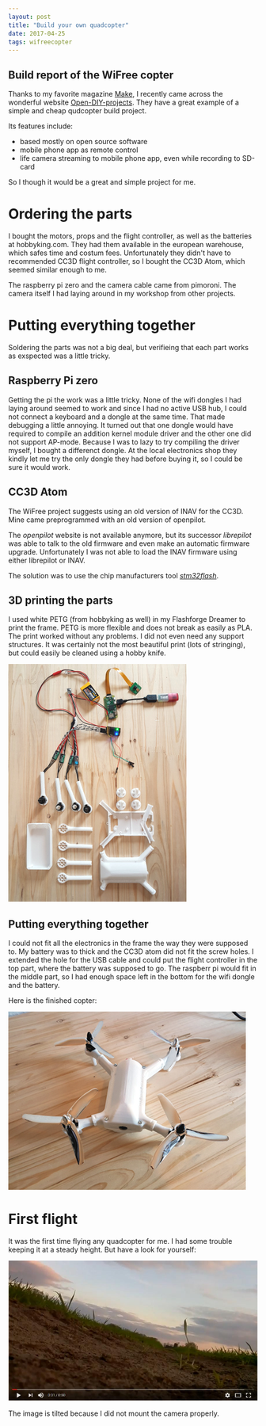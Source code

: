 ```yaml
---
layout: post
title: "Build your own quadcopter"
date: 2017-04-25
tags: wifreecopter
---
```

## Build report of the WiFree copter
Thanks to my favorite magazine [Make](https://www.heise.de/make), I recently came across the wonderful website [Open-DIY-projects](http://www.open-diy-projects.com).
They have a great example of a simple and cheap qudcopter build project. 

Its features include:

* based mostly on open source software
* mobile phone app as remote control
* life camera streaming to mobile phone app, even while recording to SD-card

So I though it would be a great and simple project for me.

# Ordering the parts

I bought the motors, props and the flight controller, as well as the batteries at hobbyking.com. They had them available in the european warehouse, which safes time and costum fees. Unfortunately they didn't have to recommended CC3D flight controller, so I bought the CC3D Atom, which seemed similar enough to me.

The raspberry pi zero and the camera cable came from pimoroni. The camera itself I had laying around in my workshop from other projects.

# Putting everything together

Soldering the parts was not a big deal, but verifieing that each part works as exspected was a little tricky.

## Raspberry Pi zero

Getting the pi the work was a little tricky. None of the wifi dongles I had laying around seemed to work and since I had no active USB hub, I could not connect a keyboard and a dongle at the same time. That made debugging a little annoying.
It turned out that one dongle would have required to compile an addition kernel module driver and the other one did not support AP-mode.
Because I was to lazy to try compiling the driver myself, I bought a differenct dongle. At the local electronics shop they kindly let me try the only dongle they had before buying it, so I could be sure it would work.

## CC3D Atom

The WiFree project suggests using an old version of INAV for the CC3D. Mine came preprogrammed with an old version of openpilot.

The *openpilot* website is not available anymore, but its successor *librepilot* was able to talk to the old firmware and even make an automatic firmware upgrade. Unfortunately I was not able to load the INAV firmware using either librepilot or INAV.

The solution was to use the chip manufacturers tool [*stm32flash*](https://aur.archlinux.org/packages/stm32flash/).

## 3D printing the parts

I used white PETG (from hobbyking as well) in my Flashforge Dreamer to print the frame. PETG is more flexible and does not break as easily as PLA. The print worked without any problems. I did not even need any support structures. It was certainly not the most beautiful print (lots of stringing), but could easily be cleaned using a hobby knife.

[![Overview of WiFree copter parts](/images/wifree/overview_thumb.jpg)](/images/wifree/overview.jpg)

## Putting everything together

I could not fit all the electronics in the frame the way they were supposed to. My battery was to thick and the CC3D atom did not fit the screw holes. I extended the hole for the USB cable and could put the flight controller in the top part, where the battery was supposed to go. The raspberr pi would fit in the middle part, so I had enough space left in the bottom for the wifi dongle and the battery. 

Here is the finished copter:

[![Finished WiFree copter](/images/wifree/finished_front_thumb.jpg)](/images/wifree/finished_front.jpg)


# First flight

It was the first time flying any quadcopter for me. I had some trouble keeping it at a steady height. But have a look for yourself:

[![First flight](/images/yt/wifree-copter.jpg)](https://youtu.be/ZS2hGsVXJx4 "click to play video on youtube")

The image is tilted because I did not mount the camera properly.

